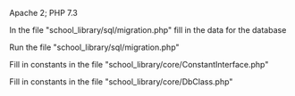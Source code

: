 Apache 2;
PHP 7.3

In the file "school_library/sql/migration.php" fill in the data for the database 

Run the file "school_library/sql/migration.php" 

Fill in constants in the file "school_library/core/ConstantInterface.php"

Fill in constants in the file "school_library/core/DbClass.php"


